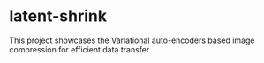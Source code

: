 # latent-shrink
This project showcases the Variational auto-encoders based image compression for efficient data transfer

